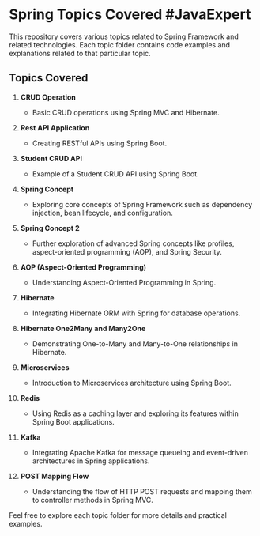 # Spring Topics Covered #JavaExpert 

This repository covers various topics related to Spring Framework and related technologies. Each topic folder contains code examples and explanations related to that particular topic.

## Topics Covered

1. **CRUD Operation**
   - Basic CRUD operations using Spring MVC and Hibernate.

2. **Rest API Application**
   - Creating RESTful APIs using Spring Boot.

3. **Student CRUD API**
   - Example of a Student CRUD API using Spring Boot.

4. **Spring Concept**
   - Exploring core concepts of Spring Framework such as dependency injection, bean lifecycle, and configuration.

5. **Spring Concept 2**
   - Further exploration of advanced Spring concepts like profiles, aspect-oriented programming (AOP), and Spring Security.

6. **AOP (Aspect-Oriented Programming)**
   - Understanding Aspect-Oriented Programming in Spring.

7. **Hibernate**
   - Integrating Hibernate ORM with Spring for database operations.

8. **Hibernate One2Many and Many2One**
   - Demonstrating One-to-Many and Many-to-One relationships in Hibernate.

9. **Microservices**
   - Introduction to Microservices architecture using Spring Boot.

10. **Redis**
    - Using Redis as a caching layer and exploring its features within Spring Boot applications.

11. **Kafka**
    - Integrating Apache Kafka for message queueing and event-driven architectures in Spring applications.

12. **POST Mapping Flow**
    - Understanding the flow of HTTP POST requests and mapping them to controller methods in Spring MVC.

Feel free to explore each topic folder for more details and practical examples.
